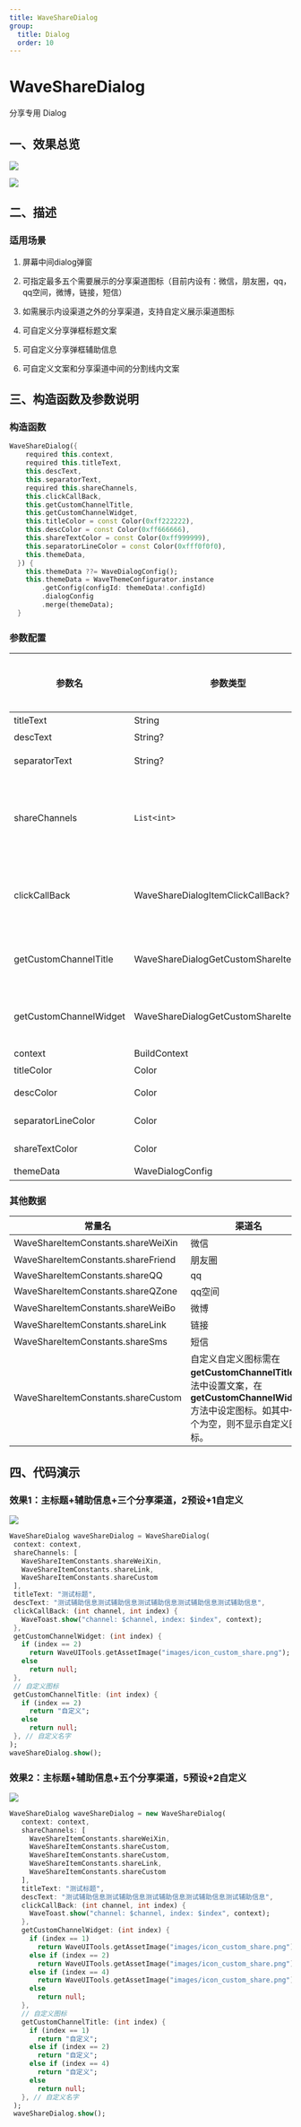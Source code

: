 ```yaml
---
title: WaveShareDialog
group:
  title: Dialog
  order: 10
---
```


# WaveShareDialog

分享专用 Dialog

## 一、效果总览

![](./img/WaveShareDialogDemo1.png)

![](./img/WaveShareDialogDemo2.png)

## 二、描述

### 适用场景

1. 屏幕中间dialog弹窗

2. 可指定最多五个需要展示的分享渠道图标（目前内设有：微信，朋友圈，qq，qq空间，微博，链接，短信）

3. 如需展示内设渠道之外的分享渠道，支持自定义展示渠道图标

4. 可自定义分享弹框标题文案

5. 可自定义分享弹框辅助信息

6. 可自定义文案和分享渠道中间的分割线内文案

## 三、构造函数及参数说明

### 构造函数

```dart
WaveShareDialog({
    required this.context,
    required this.titleText,
    this.descText,
    this.separatorText,
    required this.shareChannels,
    this.clickCallBack,
    this.getCustomChannelTitle,
    this.getCustomChannelWidget,
    this.titleColor = const Color(0xff222222),
    this.descColor = const Color(0xff666666),
    this.shareTextColor = const Color(0xff999999),
    this.separatorLineColor = const Color(0xfff0f0f0),
    this.themeData,
  }) {
    this.themeData ??= WaveDialogConfig();
    this.themeData = WaveThemeConfigurator.instance
        .getConfig(configId: themeData!.configId)
        .dialogConfig
        .merge(themeData);
  }
```



### 参数配置

| **参数名** | **参数类型** | **作用** | **是否必填** | **默认值** |
| --- | --- | --- | --- | --- |
| titleText | String | 弹框标题文案 | 是 | 无 |
| descText | String? | 弹框辅助信息文案（为空则**不显示**辅助信息） | 否 | 无 |
| separatorText | String? | 文案与分享渠道图标间的分割线内嵌文案 | 否 | 你可以通过以下方式分享给客户 |
| shareChannels | `List<int>` | 用于表示所展示的分享渠道图标的索引（列表内容可直接填写渠道对应的**int**值，或使用**WaveShareItemConstants**的静态变量，例如**WaveShareItemConstants.SHARE\_WEIXIN**）。自定义为100或**WaveShareItemConstants.SHARE\_CUSTOM**。 | 是 | 空 |
| clickCallBack | WaveShareDialogItemClickCallBack? | 点击分享渠道图标后回调方法（方法传参为被点击的分享渠道图标在**WaveShareItemConstants**中的索引值shareChannel， 及改列表在使用者自定义的*shareChannels*中的索引值customIndex），使用者**根据参数自行配置响应动作**。 | 否 | 空 |
| getCustomChannelTitle | WaveShareDialogGetCustomShareItemTitle? | 获取自定义分享渠道对应的显示**文案**（方法传参为该自定义分享渠道在*shareChannels*中的索引值index）。回调返回值为**String**，如果返回值为空，则**不显示**该自定义分享渠道。 | 否 | 空 |
| getCustomChannelWidget | WaveShareDialogGetCustomShareItemIcon? | 获取自定义分享渠道对应的显示**图标**（方法传参为该自定义分享渠道在*shareChannels*中的索引值index）。回调返回值为**Widget**，如果返回值为空，则**不显示**该自定义分享渠道。 | 否 | 空 |
| context | BuildContext | BuildContext | 是 | 空 |
| titleColor | Color | 标题颜色 | 否 | **Color(0xff222222)** 黑色 |
| descColor | Color | 分享渠道文案颜色 | 否 | **Color(0xff666666)**灰色 |
| separatorLineColor | Color | 分割线颜色 | 否 | **Color(0xfff0f0f0)**浅灰 |
| shareTextColor | Color | 分享渠道文案颜色 | 否 | **Color(0xff999999)**灰色 |
| themeData | WaveDialogConfig | 弹窗配置，配置详情见WaveDialogConfig | 否 |  |

### 其他数据

| 常量名                            | 渠道名                                                       |
| --------------------------------- | ------------------------------------------------------------ |
| WaveShareItemConstants.shareWeiXin | 微信                                                         |
| WaveShareItemConstants.shareFriend | 朋友圈                                                       |
| WaveShareItemConstants.shareQQ     | qq                                                           |
| WaveShareItemConstants.shareQZone  | qq空间                                                       |
| WaveShareItemConstants.shareWeiBo  | 微博                                                         |
| WaveShareItemConstants.shareLink   | 链接                                                         |
| WaveShareItemConstants.shareSms    | 短信                                                         |
| WaveShareItemConstants.shareCustom | 自定义自定义图标需在**getCustomChannelTitle**方法中设置文案，在**getCustomChannelWidget**方法中设定图标。如其中一个为空，则不显示自定义图标。 |

## 四、代码演示

### 效果1：主标题+辅助信息+三个分享渠道，2预设+1自定义

![](./img/WaveShareDialogDemo1.png)
```dart
WaveShareDialog waveShareDialog = WaveShareDialog(  
 context: context,  
 shareChannels: [  
   WaveShareItemConstants.shareWeiXin,
   WaveShareItemConstants.shareLink,
   WaveShareItemConstants.shareCustom
 ],  
 titleText: "测试标题",  
 descText: "测试辅助信息测试辅助信息测试辅助信息测试辅助信息测试辅助信息",  
 clickCallBack: (int channel, int index) {  
   WaveToast.show("channel: $channel, index: $index", context);  
 },  
 getCustomChannelWidget: (int index) {  
   if (index == 2)  
     return WaveUITools.getAssetImage("images/icon_custom_share.png");  
   else  
     return null;  
 },  
 // 自定义图标  
 getCustomChannelTitle: (int index) {  
   if (index == 2)  
     return "自定义";  
   else  
     return null;  
 }, // 自定义名字  
);  
waveShareDialog.show();
```
### 效果2：主标题+辅助信息+五个分享渠道，5预设+2自定义

![](./img/WaveShareDialogDemo2.png)

```dart
WaveShareDialog waveShareDialog = new WaveShareDialog(  
   context: context,  
   shareChannels: [  
     WaveShareItemConstants.shareWeiXin,
     WaveShareItemConstants.shareCustom,
     WaveShareItemConstants.shareCustom,
     WaveShareItemConstants.shareLink,
     WaveShareItemConstants.shareCustom 
   ],  
   titleText: "测试标题",  
   descText: "测试辅助信息测试辅助信息测试辅助信息测试辅助信息测试辅助信息",  
   clickCallBack: (int channel, int index) {  
     WaveToast.show("channel: $channel, index: $index", context);  
   },  
   getCustomChannelWidget: (int index) {  
     if (index == 1)  
       return WaveUITools.getAssetImage("images/icon_custom_share.png");  
     else if (index == 2)  
       return WaveUITools.getAssetImage("images/icon_custom_share.png");  
     else if (index == 4)  
       return WaveUITools.getAssetImage("images/icon_custom_share.png");  
     else  
       return null;  
   },  
   // 自定义图标  
   getCustomChannelTitle: (int index) {  
     if (index == 1)  
       return "自定义";  
     else if (index == 2)  
       return "自定义";  
     else if (index == 4)  
       return "自定义";  
     else  
       return null;  
   }, // 自定义名字  
 );  
 waveShareDialog.show();  
```
